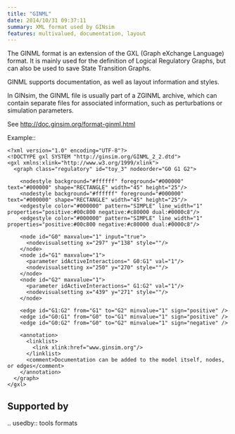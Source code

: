 ```yaml
---
title: "GINML"
date: 2014/10/31 09:37:11
summary: XML format used by GINsim
features: multivalued, documentation, layout
---
```

The GINML format is an extension of the GXL (Graph eXchange Language) format.
It is mainly used for the definition of Logical Regulatory Graphs, but can also be used
to save State Transition Graphs.

GINML supports documentation, as well as layout information and styles.

In GINsim, the GINML file is usually part of a ZGINML archive, which can contain separate files
for associated information, such as perturbations or simulation parameters.

See http://doc.ginsim.org/format-ginml.html

Example::

    <?xml version="1.0" encoding="UTF-8"?>
    <!DOCTYPE gxl SYSTEM "http://ginsim.org/GINML_2_2.dtd">
    <gxl xmlns:xlink="http://www.w3.org/1999/xlink">
      <graph class="regulatory" id="toy_3" nodeorder="G0 G1 G2">
      
        <nodestyle background="#ffffff" foreground="#000000" text="#000000" shape="RECTANGLE" width="45" height="25"/>
        <nodestyle background="#ffffff" foreground="#000000" text="#000000" shape="RECTANGLE" width="45" height="25"/>
        <edgestyle color="#000000" pattern="SIMPLE" line_width="1" properties="positive:#00c800 negative:#c80000 dual:#0000c8"/>
        <edgestyle color="#000000" pattern="SIMPLE" line_width="1" properties="positive:#00c800 negative:#c80000 dual:#0000c8"/>
        
        <node id="G0" maxvalue="1" input="true">
          <nodevisualsetting x="297" y="138" style=""/>
        </node>
        <node id="G1" maxvalue="1">
          <parameter idActiveInteractions=" G0:G1" val="1"/>
          <nodevisualsetting x="250" y="270" style=""/>
        </node>
        <node id="G2" maxvalue="1">
          <parameter idActiveInteractions=" G1:G2" val="1"/>
          <nodevisualsetting x="439" y="271" style=""/>
        </node>
        
        <edge id="G1:G2" from="G1" to="G2" minvalue="1" sign="positive" />
        <edge id="G0:G1" from="G0" to="G1" minvalue="1" sign="positive" />
        <edge id="G0:G2" from="G0" to="G2" minvalue="1" sign="negative" />
        
        <annotation>
          <linklist>
            <link xlink:href="www.ginsim.org"/>
          </linklist>
          <comment>Documentation can be added to the model itself, nodes, or edges</comment>
        </annotation>
      </graph>
    </gxl>


Supported by
------------

.. usedby:: tools formats


